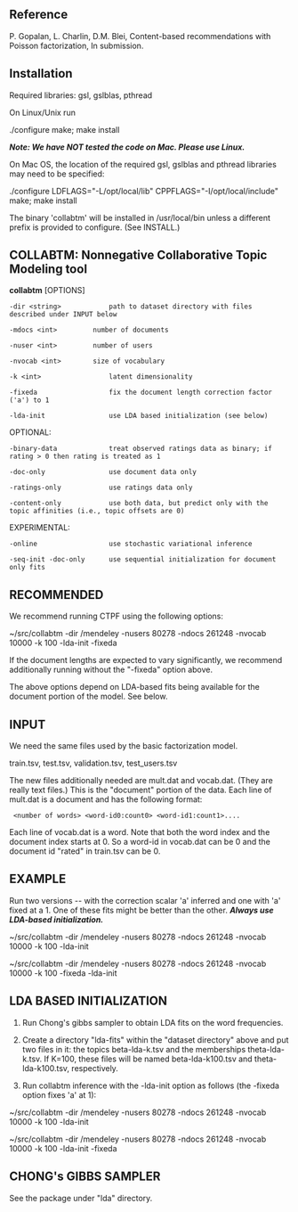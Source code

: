 Reference
---------
P. Gopalan, L. Charlin, D.M. Blei, Content-based recommendations with Poisson factorization, In submission.


Installation
------------

Required libraries: gsl, gslblas, pthread

On Linux/Unix run

 ./configure
 make; make install

***Note: We have NOT tested the code on Mac. Please use Linux.***

On Mac OS, the location of the required gsl, gslblas and pthread
libraries may need to be specified:

 ./configure LDFLAGS="-L/opt/local/lib" CPPFLAGS="-I/opt/local/include"
 make; make install

The binary 'collabtm' will be installed in /usr/local/bin unless a
different prefix is provided to configure. (See INSTALL.)

COLLABTM: Nonnegative Collaborative Topic Modeling tool
--------------------------------------------------------

**collabtm** [OPTIONS]

    -dir <string>            path to dataset directory with files described under INPUT below
 
    -mdocs <int>	     number of documents

    -nuser <int>	     number of users

    -nvocab <int>	     size of vocabulary
    	    
    -k <int>                 latent dimensionality

    -fixeda                  fix the document length correction factor ('a') to 1
    
    -lda-init                use LDA based initialization (see below)
    
OPTIONAL:    

    -binary-data             treat observed ratings data as binary; if rating > 0 then rating is treated as 1

    -doc-only                use document data only

    -ratings-only            use ratings data only
    
    -content-only            use both data, but predict only with the topic affinities (i.e., topic offsets are 0)

EXPERIMENTAL:

    -online                  use stochastic variational inference
    
    -seq-init -doc-only	     use sequential initialization for document only fits
    
    
    
RECOMMENDED
-----------

We recommend running CTPF using the following options:

~/src/collabtm -dir <path-to>/mendeley -nusers 80278 -ndocs 261248 -nvocab 10000 -k 100 -lda-init -fixeda

If the document lengths are expected to vary significantly, we recommend additionally running without the "-fixeda" option above.

The above options depend on LDA-based fits being available for the document portion of the model. See below.

INPUT 
-----

We need the same files used by the basic factorization model.

train.tsv, test.tsv, validation.tsv, test_users.tsv

The new files additionally needed are mult.dat and vocab.dat.  (They are really text files.) This is the "document" portion of the data. Each line of mult.dat is a document and has the following format:

     <number of words> <word-id0:count0> <word-id1:count1>....

Each line of vocab.dat is a word. Note that both the word index and the document index starts at 0. So a word-id in vocab.dat can be 0 and the document id "rated" in train.tsv can be 0.

EXAMPLE
-------

Run two versions -- with the correction scalar 'a' inferred and one with 'a' fixed at a 1.  One of these fits might be better than the other. ***Always use LDA-based initialization.***

~/src/collabtm -dir <path-to>/mendeley -nusers 80278 -ndocs 261248 -nvocab 10000 -k 100 -lda-init

~/src/collabtm -dir <path-to>/mendeley -nusers 80278 -ndocs 261248 -nvocab 10000 -k 100 -fixeda -lda-init


LDA BASED INITIALIZATION
------------------------

1. Run Chong's gibbs sampler to obtain LDA fits on the word frequencies.

2. Create a directory "lda-fits" within the "dataset directory" above and put
two files in it: the topics beta-lda-k<K>.tsv and the memberships
theta-lda-k<K>.tsv.  If K=100, these files will be named beta-lda-k100.tsv and
theta-lda-k100.tsv, respectively.

3. Run collabtm inference with the -lda-init option as follows (the -fixeda option fixes 'a' at 1):

~/src/collabtm -dir <path-to>/mendeley -nusers 80278 -ndocs 261248 -nvocab 10000 -k 100 -lda-init

~/src/collabtm -dir <path-to>/mendeley -nusers 80278 -ndocs 261248 -nvocab 10000 -k 100 -lda-init -fixeda


CHONG's GIBBS SAMPLER
---------------------

See the package under "lda" directory.
